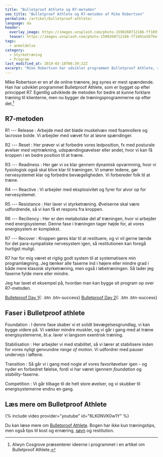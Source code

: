 ```yaml
---
title: "Bulletproof Athlete og R7-metoden"
seo_title: "Bulletproof Athlete og R7-metoden af Mike Robertson"
permalink: /artikel/bulletproof-athlete/
language: da
header:
  overlay_image: https://images.unsplash.com/photo-1590260712186-ff1891e5876e?ixlib=rb-1.2.1&ixid=eyJhcHBfaWQiOjEyMDd9&auto=format&fit=crop&height=630&w=1200&q=10
  teaser: https://images.unsplash.com/photo-1590260712186-ff1891e5876e?ixlib=rb-1.2.1&ixid=eyJhcHBfaWQiOjEyMDd9&auto=format&fit=crop&height=300&w=400&q=10
tags:
  - anmeldelse
category:
  - Styrketræning
  - Program
last_modified_at: 2019-03-10T08:39:32Z
excerpt: "Mike Robertson har udviklet programmet Bulletproof Athlete, som er bygget op efter princippet R7"
---
```


Mike Robertson er en af de online trænere, jeg synes er mest spændende. Han har udviklet programmet Bulletproof Athlete, som er bygget op efter princippet R7. Egentlig udviklede de metoden for bedre at kunne forklare træning til klienterne, men nu bygger de træningsprogrammerne op efter det.[^alwyn]

## R7-metoden

R1 --- Release
: Arbejde med det bløde muskelvæv med foamrollere og lacrosse bolde. Vi arbejder med vævet for at løsne spændinger.

R2 --- Reset
: Her prøver vi at forbedre vores ledposition, fx med posturale øvelser med vejrtrækning, udspændingsøvelser eller andet, hvor vi kan få kroppen i en bedre position til at træne.

R3 --- Readiness
: Her gør vi os klar gennem dynamisk opvarmning, hvor vi fysiologisk også skal blive klar til træningen. Vi smører ledene, gør nervesystemet klar og forbedre bevægeligheden. Vi forbereder folk til at træne.

R4 --- Reactive
: Vi arbejder med eksplosivitet og fyrer for alvor op for nervesystemet.

R5 --- Resistance
: Her laver vi styrketræning. Øvelserne skal være udfordrende, så vi kan få et respons fra kroppen.

R6 --- Reciliency
: Her er den metabolske del af træningen, hvor vi arbejder med energisystemer. Denne fase i træningen tager højde for, at vores energisystem er komplekst.

R7 --- Recover
: Kroppen gøres klar til at restituere, og vi vil gerne tænde for det para-sympatiske nervesystem igen, så restitutionen kan foregå hurtigst muligt.

R7 har for mig været et rigtig godt system til at systematisere min programlægning. Jeg tænker alle faserne ind i højere eller mindre grad i både mere klassisk styrketræning, men også i løbetræningen. Så lader jeg faserne fylde mere eller mindre.

Jeg har lavet et eksempel på, hvordan man kan bygge sit program op over R7-metoden.

[Bulletproof Day 1](/assets/pdf/programs/bulletproof-transition-day-1.pdf){: .btn .btn-success} [Bulletproof Day 2](/assets/pdf/programs/bulletproof-transition-day-2.pdf){: .btn .btn-success}

## Faser i Bulletproof athlete

Foundation
: I denne fase skaber vi et solidt bevægelsesgrundlag, vi kan bygge videre på. Vi vækker mindre muskler, og vi går i gang med at træne energisystemerne, bl.a. laver vi langsom exentrisk træning.

Stabilisation
: Her arbejder vi med stabilitet, så vi lærer at stabilisere inden for vores nyligt genvundne _range of motion_. Vi udfordrer med pauser undervejs i løftene.

Transition
: Så går vi i gang med nogle af vores favoritøvelser igen - og nyder en forbedret følelse, fordi vi har været igennem _foundation_ og _stability_-faserne.

Competition
: Vi går tilbage til de helt store øvelser, og vi skubber til energisystemerne endnu en gang.

## Læs mere om Bulletproof Athlete

{% include video provider="youtube" id="6LK0NVK0w1Y" %}

Du kan læse mere om [Bulletproof Athlete](http://robertsontrainingsystems.com/products/bulletproof-athlete/). Bogen har ikke kun træningstips, men også tips til kost og ernæring, [søvn](/soevn/) og restitution.

[^alwyn]: Alwyn Cosgrove præsenterer ideerne i programmet i en artikel om Bulletproof Athlete.
